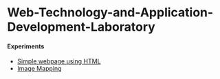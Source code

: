 # Web-Technology-and-Application-Development-Laboratory
#### Experiments
*  [Simple webpage using HTML](https://github.com/Rani-dha/Web-Technology-and-Application-Development-Laboratory/tree/main/Exp1%20Simple%20Webpage%20using%20HTML)
* [Image Mapping](https://github.com/Rani-dha/Web-Technology-and-Application-Development-Laboratory/tree/main/Exp2%20Image%20Mapping)
